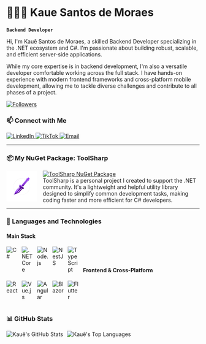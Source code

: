 # 👨🏻‍💻 Kaue Santos de Moraes

**`Backend Developer`**

Hi, I'm Kauê Santos de Moraes, a skilled Backend Developer specializing in the .NET ecosystem and C#. I'm passionate about building robust, scalable, and efficient server-side applications.

While my core expertise is in backend development, I'm also a versatile developer comfortable working across the full stack. I have hands-on experience with modern frontend frameworks and cross-platform mobile development, allowing me to tackle diverse challenges and contribute to all phases of a project.

<p align="left">
    <a href="https://github.com/your-github-username?tab=followers">
        <img 
            alt="Followers" 
            title="Follow me on GitHub" 
            src="https://custom-icon-badges.demolab.com/github/followers/your-github-username?color=236ad3&labelColor=1155ba&style=for-the-badge&logo=github&label=Followers&logoColor=white"
        />
    </a>
</p>

### 📫 Connect with Me
<p align="left">
    <a href="https://www.linkedin.com/in/kau%C3%AA-moraes-a23b80173" target="_blank">
        <img 
            alt="LinkedIn"
            src="https://img.shields.io/badge/LinkedIn-0A66C2?style=for-the-badge&logo=linkedin&logoColor=white"
        />
    </a>
    <a href="https://www.tiktok.com/@kauemoraes.dev" target="_blank">
        <img 
            alt="TikTok"
            src="https://img.shields.io/badge/TikTok-000000?style=for-the-badge&logo=tiktok&logoColor=white"
        />
    </a>
    <a href="mailto:kauemoraes.dev@gmail.com">
        <img 
            alt="Email"
            src="https://img.shields.io/badge/Email-D14836?style=for-the-badge&logo=gmail&logoColor=white"
        />
    </a>
</p>

---

### 📦 My NuGet Package: ToolSharp

<p align="left">
    <img 
        align="left" 
        alt="ToolSharp Logo" 
        title="ToolSharp Logo"
        width="80px"  style="padding-right:15px; padding-bottom:10px;" 
        src="https://github.com/KaueSMoraes/ToolSharp/blob/main/Core/logotransparente.png?raw=true" 
    />
    <a href="https://www.nuget.org/packages/ToolSharp/" target="_blank">
        <img 
            alt="ToolSharp NuGet Package" 
            src="https://img.shields.io/nuget/dt/ToolSharp?style=for-the-badge&logo=nuget&label=Downloads&color=004880"
        />
    </a>
    <br/> ToolSharp is a personal project I created to support the .NET community. It's a lightweight and helpful utility library designed to simplify common development tasks, making coding faster and more efficient for C# developers.
</p>

---

### 🤖 Languages and Technologies

#### Main Stack
<img 
    align="left" 
    alt="C#" 
    title="C#" 
    width="30px" 
    style="padding-right:10px;" 
    src="https://cdn.jsdelivr.net/gh/devicons/devicon@latest/icons/csharp/csharp-original.svg"
/>
<img 
    align="left" 
    alt=".NET Core" 
    title=".NET Core" 
    width="30px" 
    style="padding-right:10px;" 
    src="https://cdn.jsdelivr.net/gh/devicons/devicon@latest/icons/dotnetcore/dotnetcore-original.svg"
/>
<img 
    align="left" 
    alt="Node.js" 
    title="Node.js" 
    width="30px" 
    style="padding-right:10px;" 
    src="https://cdn.jsdelivr.net/gh/devicons/devicon@latest/icons/nodejs/nodejs-original.svg"
/>
<img 
    align="left" 
    alt="NestJS" 
    title="NestJS" 
    width="30px" 
    style="padding-right:10px;" 
    src="https://cdn.jsdelivr.net/gh/devicons/devicon@latest/icons/nestjs/nestjs-original.svg"
/>
<img 
    align="left" 
    alt="TypeScript" 
    title="TypeScript" 
    width="30px" 
    style="padding-right:10px;" 
    src="https://cdn.jsdelivr.net/gh/devicons/devicon@latest/icons/typescript/typescript-original.svg"
/>
<br/><br/>

#### Frontend & Cross-Platform
<img 
    align="left" 
    alt="React" 
    title="React" 
    width="30px" 
    style="padding-right:10px;" 
    src="https://cdn.jsdelivr.net/gh/devicons/devicon@latest/icons/react/react-original.svg"
/>
<img 
    align="left" 
    alt="Vue.js" 
    title="Vue.js" 
    width="30px" 
    style="padding-right:10px;" 
    src="https://cdn.jsdelivr.net/gh/devicons/devicon@latest/icons/vuejs/vuejs-original.svg"
/>
<img 
    align="left" 
    alt="Angular" 
    title="Angular" 
    width="30px" 
    style="padding-right:10px;" 
    src="https://cdn.jsdelivr.net/gh/devicons/devicon@latest/icons/angular/angular-original.svg"
/>
<img 
    align="left" 
    alt="Blazor" 
    title="Blazor" 
    width="30px" 
    style="padding-right:10px;" 
    src="https://cdn.jsdelivr.net/gh/devicons/devicon@latest/icons/blazor/blazor-original.svg"
/>
<img 
    align="left" 
    alt="Flutter" 
    title="Flutter" 
    width="30px" 
    style="padding-right:10px;" 
    src="https://cdn.jsdelivr.net/gh/devicons/devicon@latest/icons/flutter/flutter-original.svg"
/>
<br/><br/>

<br/>

### 📊 GitHub Stats

<p>
  <img 
    align="left" 
    alt="Kauê's GitHub Stats" 
    height="195" 
    style="padding-right:10px;" 
    src="https://github-readme-stats.vercel.app/api?username=your-github-username&show_icons=true&theme=tokyonight&include_all_commits=true&count_private=true&locale=en" 
  />
  <img 
    align="left" 
    alt="Kauê's Top Languages" 
    height="195" 
    src="https://github-readme-stats.vercel.app/api/top-langs/?username=KaueSMoraes&theme=tokyonight&layout=compact&custom_title=Top%20Techs&langs_count=8&locale=en" 
  />
</p>
